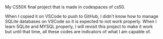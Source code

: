 My CS50X final project that is made in codespaces of cs50.

When I copied it on VSCode to push to GitHub, I didn't know how to manage SQLite databases on 
VSCode so it is expected to not work properly. When I learn SQLite and MYSQL properly, I will
revisit this project to make it work but until that time, all these codes are indicators of what 
I am capable of.
